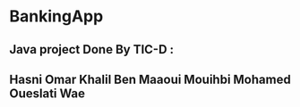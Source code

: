 # BankingApp
Java project
Done By TIC-D :
--------------
Hasni Omar
Khalil Ben Maaoui
Mouihbi Mohamed
Oueslati Wae
--------------
